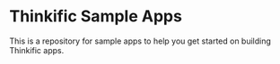 # Thinkific Sample Apps

This is a repository for sample apps to help you get started on building Thinkific apps. 
